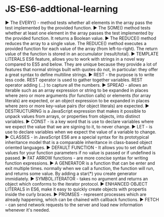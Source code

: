 # JS-ES6-addtional-learning

► The EVERY() -  method tests whether all elements in the array pass the test implemented by the provided function.
► The SOME() method tests whether at least one element in the array passes the test implemented by the provided function. 
   It returns a Boolean value. 
► The REDUCE() method reduces the array to a single value. 
  The REDUCE() method executes a provided function for each value of the array (from left-to-right). 
  The return value of the function is stored in an accumulator (result/total).
► TEMPLATE LITERALS ES6 feature, allows you to work with strings in a novel way compared to ES5 and below.
  They are unique because they provide a lot of features that normal strings built with quotes do not, 
  in particular: they offer a great syntax to define multiline strings.
► REST - the purpose is to write less code.
  REST operator is used to gather together variables.
  REST operator adding (...) to capture all the numbers.
► SPREAD - allows an iterable such as an array expression or string to be expanded in places 
  where zero or more arguments (for function calls) or elements (for array literals) are expected,
  or an object expression to be expanded in places where zero or 
  more key-value pairs (for object literals) are expected.
►  DESTRUCTURING is a JavaScript expression that makes it possible
   to unpack values from arrays, or properties from objects, into distinct variables. 
► CONST - is a key word that is use to declare variables
 where we expect the value that we are signing to it, to never change.
► LET - is use to declare variables when we expect the value 
  of a variable to change.
► CLASSES - in JavaScript ES6 are a special syntax for its prototypical 
  inheritance model that is a comparable inheritance
  in class-based object oriented languages. 
► DEFAULT FUNCTION -  It allows you to set default values for your function 
  parameters if no value is passed or if undefined is passed.
► FAT ARROW functions - are more concise syntax for
  writing function expressions. 
►  A GENERATOR is a function that can be enter and exit multiple times.
  normally when we call a function, the function will run, 
  and returns some value. By adding a star(*) you create generator immidiately.
► SYMBOL.ITERATOR - takes no argument and returns an object which conforms to the iterator protocol.
►  ENHANCED OBJECT LITERALS in ES6, make it easy to quickly 
   create objects with propertis inside the curly braces. 
► PROMSES - represent processes which are already happening, 
   which can be chained with callback functions.
► FETCH - can send network requests to the server and load
  new information whenever it's needed. 


  


